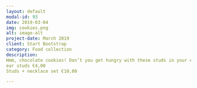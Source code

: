 ```yaml
---
layout: default
modal-id: 93
date: 2019-03-04
img: cookies.png
alt: image-alt
project-date: March 2019
client: Start Bootstrap
category: Food collection
description: 
Hmm, chocolate cookies! Don’t you get hungry with these studs in your ears?
ear studs €4,00
Studs + necklace set €10,00

---
```

